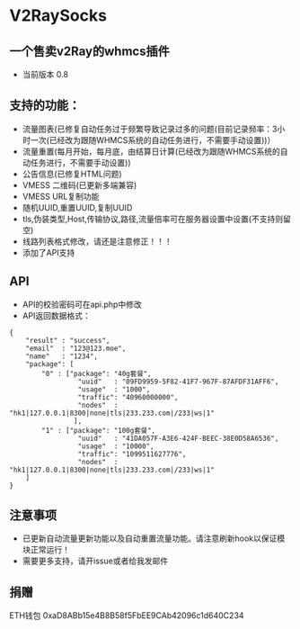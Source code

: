 # V2RaySocks
## 一个售卖v2Ray的whmcs插件
* 当前版本 0.8

## 支持的功能：
* 流量图表(已修复自动任务过于频繁导致记录过多的问题(目前记录频率：3小时一次(已经改为跟随WHMCS系统的自动任务进行，不需要手动设置))）
* 流量重置(每月开始，每月底，由结算日计算(已经改为跟随WHMCS系统的自动任务进行，不需要手动设置))
* 公告信息(已修复HTML问题)
* VMESS 二维码(已更新多端兼容)
* VMESS URL复制功能
* 随机UUID,重置UUID,复制UUID
* tls,伪装类型,Host,传输协议,路径,流量倍率可在服务器设置中设置(不支持则留空)
* 线路列表格式修改，请还是注意修正！！！
* 添加了API支持

## API
* API的校验密码可在api.php中修改
* API返回数据格式：
```
{
	"result" : "success",
	"email"  : "123@123.moe",
	"name"   : "1234",
	"package": [
        "0" : ["package": "40g套餐",
  				 "uuid"   : "09FD9959-5F82-41F7-967F-87AFDF31AFF6",
				 "usage"  : "1000",
				 "traffic": "40960000000",
                 "nodes"  : "hk1|127.0.0.1|8300|none|tls|233.233.com|/233|ws|1"
                ],
        "1" : ["package": "100g套餐",
  				 "uuid"   : "41DA057F-A3E6-424F-BEEC-38E0D58A6536",
				 "usage"  : "10000",
				 "traffic": "1099511627776",
                 "nodes"  : "hk1|127.0.0.1|8300|none|tls|233.233.com|/233|ws|1"
    ]
}
```

## 注意事项
* 已更新自动流量更新功能以及自动重置流量功能。请注意刷新hook以保证模块正常运行！
* 需要更多支持，请开issue或者给我发邮件

## 捐赠
ETH钱包 0xaD8ABb15e4B8B58f5FbEE9CAb42096c1d640C234